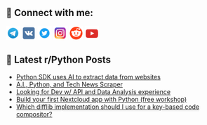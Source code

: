 ## 🔎 Connect with me:
[<img src="https://github.com/bullbesh/bullbesh/blob/main/images/Telegram.png" width="32" height="32" />](https://t.me/bullbesh)
[<img src="https://github.com/bullbesh/bullbesh/blob/main/images/VK.png" width="32" height="32" />](https://vk.com/bullbesh)
[<img src="https://github.com/bullbesh/bullbesh/blob/main/images/Twitter.png" width="32" height="32" />](https://twitter.com/bullbesh1)
[<img src="https://github.com/bullbesh/bullbesh/blob/main/images/Instagram.png" width="32" height="32" />](https://www.instagram.com/bullbesh)
[<img src="https://github.com/bullbesh/bullbesh/blob/main/images/Reddit.png" width="32" height="32" />](https://www.reddit.com/user/bullbesh)
[<img src="https://github.com/bullbesh/bullbesh/blob/main/images/YouTube.png" width="32" height="32" />](https://www.youtube.com/channel/UCtfjRs6uzgq5mfm8S06WTcg)

## 📕 Latest r/Python Posts
<!-- BLOG-POST-LIST:START -->
- [Python SDK uses AI to extract data from websites](https://www.reddit.com/r/Python/comments/1eyqlfe/python_sdk_uses_ai_to_extract_data_from_websites/)
- [A.I., Python, and Tech News Scraper](https://www.reddit.com/r/Python/comments/1eyq3fy/ai_python_and_tech_news_scraper/)
- [Looking for Dev w/ API and Data Analysis experience](https://www.reddit.com/r/Python/comments/1eyoq2w/looking_for_dev_w_api_and_data_analysis_experience/)
- [Build your first Nextcloud app with Python &lpar;free workshop&rpar;](https://www.reddit.com/r/Python/comments/1eyomup/build_your_first_nextcloud_app_with_python_free/)
- [Which difflib implementation should I use for a key-based code compositor?](https://www.reddit.com/r/Python/comments/1eynco7/which_difflib_implementation_should_i_use_for_a/)
<!-- BLOG-POST-LIST:END -->
